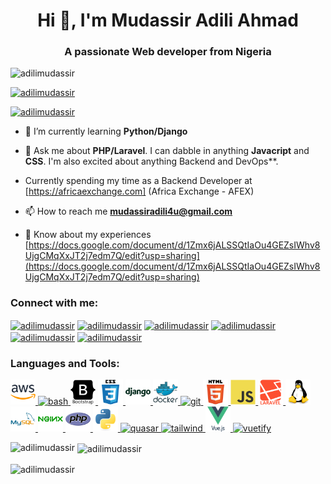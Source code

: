 <h1 align="center">Hi 👋, I'm Mudassir Adili Ahmad</h1>
<h3 align="center">A passionate Web developer from Nigeria</h3>

<p align="left"> <img src="https://komarev.com/ghpvc/?username=adilimudassir&label=Profile%20views&color=0e75b6&style=flat" alt="adilimudassir" /> </p>

<p align="left"> <a href="https://github.com/ryo-ma/github-profile-trophy"><img src="https://github-profile-trophy.vercel.app/?username=adilimudassir" alt="adilimudassir" /></a> </p>

<p align="left"> <a href="https://twitter.com/adilimudassir" target="blank"><img src="https://img.shields.io/twitter/follow/adilimudassir?logo=twitter&style=for-the-badge" alt="adilimudassir" /></a> </p>

- 🌱 I’m currently learning **Python/Django**

- 💬 Ask me about **PHP/Laravel**. I can dabble in anything **Javacript** and **CSS**. I'm also excited about anything Backend and DevOps**.
- Currently spending my time as a Backend Developer at [https://africaexchange.com] (Africa Exchange - AFEX)

- 📫 How to reach me **mudassiradili4u@gmail.com**

- 📄 Know about my experiences [https://docs.google.com/document/d/1Zmx6jALSSQtIaOu4GEZsIWhv8UjgCMqXxJT2j7edm7Q/edit?usp=sharing](https://docs.google.com/document/d/1Zmx6jALSSQtIaOu4GEZsIWhv8UjgCMqXxJT2j7edm7Q/edit?usp=sharing)

<h3 align="left">Connect with me:</h3>
<p align="left">
<a href="https://codepen.io/adilimudassir" target="blank"><img align="center" src="https://raw.githubusercontent.com/rahuldkjain/github-profile-readme-generator/master/src/images/icons/Social/codepen.svg" alt="adilimudassir" height="30" width="40" /></a>
<a href="https://dev.to/adilimudassir" target="blank"><img align="center" src="https://raw.githubusercontent.com/rahuldkjain/github-profile-readme-generator/master/src/images/icons/Social/devto.svg" alt="adilimudassir" height="30" width="40" /></a>
<a href="https://twitter.com/adilimudassir" target="blank"><img align="center" src="https://raw.githubusercontent.com/rahuldkjain/github-profile-readme-generator/master/src/images/icons/Social/twitter.svg" alt="adilimudassir" height="30" width="40" /></a>
<a href="https://linkedin.com/in/adilimudassir" target="blank"><img align="center" src="https://raw.githubusercontent.com/rahuldkjain/github-profile-readme-generator/master/src/images/icons/Social/linked-in-alt.svg" alt="adilimudassir" height="30" width="40" /></a>
<a href="https://codesandbox.com/adilimudassir" target="blank"><img align="center" src="https://raw.githubusercontent.com/rahuldkjain/github-profile-readme-generator/master/src/images/icons/Social/codesandbox.svg" alt="adilimudassir" height="30" width="40" /></a>
<a href="https://www.hackerrank.com/adilimudassir" target="blank"><img align="center" src="https://raw.githubusercontent.com/rahuldkjain/github-profile-readme-generator/master/src/images/icons/Social/hackerrank.svg" alt="adilimudassir" height="30" width="40" /></a>
</p>

<h3 align="left">Languages and Tools:</h3>
<p align="left"> <a href="https://aws.amazon.com" target="_blank" rel="noreferrer"> <img src="https://raw.githubusercontent.com/devicons/devicon/master/icons/amazonwebservices/amazonwebservices-original-wordmark.svg" alt="aws" width="40" height="40"/> </a> <a href="https://www.gnu.org/software/bash/" target="_blank" rel="noreferrer"> <img src="https://www.vectorlogo.zone/logos/gnu_bash/gnu_bash-icon.svg" alt="bash" width="40" height="40"/> </a> <a href="https://getbootstrap.com" target="_blank" rel="noreferrer"> <img src="https://raw.githubusercontent.com/devicons/devicon/master/icons/bootstrap/bootstrap-plain-wordmark.svg" alt="bootstrap" width="40" height="40"/> </a> <a href="https://www.w3schools.com/css/" target="_blank" rel="noreferrer"> <img src="https://raw.githubusercontent.com/devicons/devicon/master/icons/css3/css3-original-wordmark.svg" alt="css3" width="40" height="40"/> </a> <a href="https://www.djangoproject.com/" target="_blank" rel="noreferrer"> <img src="https://raw.githubusercontent.com/devicons/devicon/1119b9f84c0290e0f0b38982099a2bd027a48bf1/icons/django/django-plain-wordmark.svg" alt="django" width="40" height="40"/> </a> <a href="https://www.docker.com/" target="_blank" rel="noreferrer"> <img src="https://raw.githubusercontent.com/devicons/devicon/master/icons/docker/docker-original-wordmark.svg" alt="docker" width="40" height="40"/> </a> <a href="https://git-scm.com/" target="_blank" rel="noreferrer"> <img src="https://www.vectorlogo.zone/logos/git-scm/git-scm-icon.svg" alt="git" width="40" height="40"/> </a> <a href="https://www.w3.org/html/" target="_blank" rel="noreferrer"> <img src="https://raw.githubusercontent.com/devicons/devicon/master/icons/html5/html5-original-wordmark.svg" alt="html5" width="40" height="40"/> </a> <a href="https://developer.mozilla.org/en-US/docs/Web/JavaScript" target="_blank" rel="noreferrer"> <img src="https://raw.githubusercontent.com/devicons/devicon/master/icons/javascript/javascript-original.svg" alt="javascript" width="40" height="40"/> </a> <a href="https://laravel.com/" target="_blank" rel="noreferrer"> <img src="https://raw.githubusercontent.com/devicons/devicon/master/icons/laravel/laravel-plain-wordmark.svg" alt="laravel" width="40" height="40"/> </a> <a href="https://www.linux.org/" target="_blank" rel="noreferrer"> <img src="https://raw.githubusercontent.com/devicons/devicon/master/icons/linux/linux-original.svg" alt="linux" width="40" height="40"/> </a> <a href="https://www.mysql.com/" target="_blank" rel="noreferrer"> <img src="https://raw.githubusercontent.com/devicons/devicon/master/icons/mysql/mysql-original-wordmark.svg" alt="mysql" width="40" height="40"/> </a> <a href="https://www.nginx.com" target="_blank" rel="noreferrer"> <img src="https://raw.githubusercontent.com/devicons/devicon/master/icons/nginx/nginx-original.svg" alt="nginx" width="40" height="40"/> </a> <a href="https://www.php.net" target="_blank" rel="noreferrer"> <img src="https://raw.githubusercontent.com/devicons/devicon/master/icons/php/php-original.svg" alt="php" width="40" height="40"/> </a> <a href="https://www.python.org" target="_blank" rel="noreferrer"> <img src="https://raw.githubusercontent.com/devicons/devicon/master/icons/python/python-original.svg" alt="python" width="40" height="40"/> </a> <a href="https://quasar.dev/" target="_blank" rel="noreferrer"> <img src="https://cdn.quasar.dev/logo/svg/quasar-logo.svg" alt="quasar" width="40" height="40"/> </a> <a href="https://tailwindcss.com/" target="_blank" rel="noreferrer"> <img src="https://www.vectorlogo.zone/logos/tailwindcss/tailwindcss-icon.svg" alt="tailwind" width="40" height="40"/> </a> <a href="https://vuejs.org/" target="_blank" rel="noreferrer"> <img src="https://raw.githubusercontent.com/devicons/devicon/master/icons/vuejs/vuejs-original-wordmark.svg" alt="vuejs" width="40" height="40"/> </a> <a href="https://vuetifyjs.com/en/" target="_blank" rel="noreferrer"> <img src="https://bestofjs.org/logos/vuetify.svg" alt="vuetify" width="40" height="40"/> </a> </p>

<p><img align="left" src="https://github-readme-stats.vercel.app/api/top-langs?username=adilimudassir&show_icons=true&locale=en&layout=compact" alt="adilimudassir" /></p>

<p>&nbsp;<img align="center" src="https://github-readme-stats.vercel.app/api?username=adilimudassir&show_icons=true&locale=en" alt="adilimudassir" /></p>

<p><img align="center" src="https://github-readme-streak-stats.herokuapp.com/?user=adilimudassir&" alt="adilimudassir" /></p>
